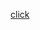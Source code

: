 [click](https://app.powerbi.com/groups/me/reports/82a676d8-acc3-48e8-98e0-822a75f82157/b0dc22baa13a9915f398?experience=power-bi)
